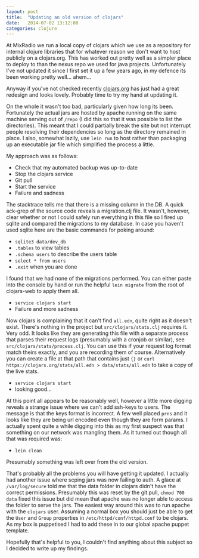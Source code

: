 ```yaml
---
layout: post
title:  "Updating an old version of clojars"
date:   2014-07-02 13:12:00
categories: clojure
---
```


At MixRadio we run a local copy of clojars which we use as a repository for internal clojure libraries that for whatever reason we don't want to host publicly on a clojars.org. This has worked out pretty well as a simpler place to deploy to than the nexus repo we used for java projects. Unfortunately I've not updated it since I first set it up a few years ago, in my defence its been working pretty well... ahem...

Anyway if you've not checked recently [clojars.org](clojars.org) has just had a great redesign and looks lovely. Probably time to try my hand at updating it.

On the whole it wasn't too bad, particularly given how long its been. Fortunately the actual jars are hosted by apache running on the same machine serving out of `/repo` (I did this so that it was possible to list the directories). This meant that I could partially break the site but not interrupt people resolving their dependencies so long as the directory remained in place. I also, somewhat lazily, use `lein run` to host rather than packaging up an executable jar file which simplified the process a little.

My approach was as follows:

* Check that my automated backup was up-to-date
* Stop the clojars service
* Git pull
* Start the service
* Failure and sadness

The stacktrace tells me that there is a missing column in the DB. A quick ack-grep of the source code reveals a migration.clj file. It wasn't, however, clear whether or not I could safely run everything in this file so I fired up sqlite and compared the migrations to my database. In case you haven't used sqlite here are the basic commands for poking around:

* `sqlite3 data/dev_db`
* `.tables` to view tables
* `.schema users` to describe the users table
* `select * from users`
* `.exit` when you are done

I found that we had none of the migrations performed. You can either paste into the console by hand or run the helpful `lein migrate` from the root of clojars-web to apply them all.

* `service clojars start`
* Failure and more sadness

Now clojars is complaining that it can't find `all.edn`, quite right as it doesn't exist. There's nothing in the project but `src/clojars/stats.clj` requires it. Very odd. It looks like they are generating this file with a separate process that parses their request logs (presumably with a cronjob or similar), see `src/clojars/stats/process.clj`. You can use this if your request log format match theirs exactly, and you are recording them of course. Alternatively you can create a file at that path that contains just `{}` or `curl https://clojars.org/stats/all.edn > data/stats/all.edn` to take a copy of the live stats.

* `service clojars start`
* looking good...

At this point all appears to be reasonably well, however a little more digging reveals a strange issue where we can't add ssh-keys to users. The message is that the keys format is incorrect. A few well placed `prns` and it looks like they are being url encoded even though they are form params. I actually spent quite a while digging into this as my first suspect was that something on our network was mangling them. As it turned out though all that was required was:

* `lein clean`

Presumably something was left over from the old version.

That's probably all the problems you will have getting it updated. I actually had another issue where scping jars was now failing to auth. A glace at `/var/log/secure` told me that the data folder in clojars didn't have the correct permissions. Presumably this was reset by the git pull, `chmod 700 data` fixed this issue but did mean that apache was no longer able to access the folder to serve the jars. The easiest way around this was to run apache with the `clojars` user. Assuming a normal box you should just be able to get the `User` and `Group` properties in `/etc/httpd/conf/httpd.conf` to be clojars. As my box is puppetised I had to add these in to our global apache puppet template.

Hopefully that's helpful to you, I couldn't find anything about this subject so I decided to write up my findings.

